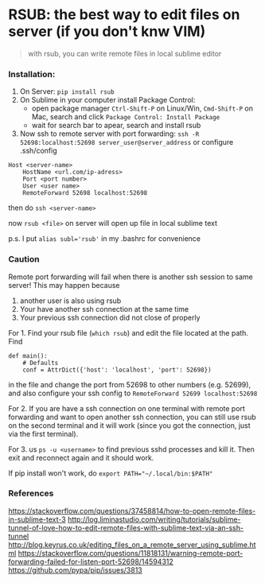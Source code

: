 # RSUB: the best way to edit files on server (if you don't knw VIM)

> with rsub, you can write remote files in local sublime editor

### Installation:
1) On Server: `pip install rsub`
2) On Sublime in your computer install Package Control:
    * open package manager `Ctrl-Shift-P` on Linux/Win, `Cmd-Shift-P` on Mac, search and click `Package Control: Install Package`
    * wait for search bar to apear, search and install rsub
3) Now ssh to remote server with port forwarding:
```ssh -R 52698:localhost:52698 server_user@server_address```
or configure .ssh/config 
```
Host <server-name>
    HostName <url.com/ip-adress>
    Port <port number>
    User <user name>
    RemoteForward 52698 localhost:52698
```
then do ```ssh <server-name>```  

now `rsub <file>` on server will open up file in local sublime text

p.s. I put `alias subl='rsub'` in my .bashrc for convenience

### Caution

Remote port forwarding will fail when there is another ssh session to same server! This may happen because 
1. another user is also using rsub
2. Your have another ssh connection at the same time
3. Your previous ssh connection did not close of properly

For 1. Find your rsub file (`which rsub`) and edit the file located at the path. Find 
```
def main():
    # Defaults
    conf = AttrDict({'host': 'localhost', 'port': 52698})
```
in the file and change the port from 52698 to other numbers (e.g. 52699), and also configure your ssh config to `RemoteForward 52699 localhost:52698`

For 2.
If you are have a ssh connection on one terminal with remote port forwarding and want to open another ssh connection, you can still use rsub on the second terminal and it will work (since you got the connection, just via the first terminal).

For 3. 
us `ps -u <username>` to find previous sshd processes and kill it. Then exit and reconnect again and it should work.

If pip install won't work, do ```export PATH="~/.local/bin:$PATH"```

### References

https://stackoverflow.com/questions/37458814/how-to-open-remote-files-in-sublime-text-3
http://log.liminastudio.com/writing/tutorials/sublime-tunnel-of-love-how-to-edit-remote-files-with-sublime-text-via-an-ssh-tunnel  
http://blog.keyrus.co.uk/editing_files_on_a_remote_server_using_sublime.html
https://stackoverflow.com/questions/11818131/warning-remote-port-forwarding-failed-for-listen-port-52698/14594312  
https://github.com/pypa/pip/issues/3813  


<!-- ## future topic ?
remove pop up?
https://forum.sublimetext.com/t/solved-disable-update-available-pop-up/1381
```
{
    "font_size": 9,
    "update_check": false,
    "ignored_packages":
    [
        "Vintage"
    ],
    "tab_size":4,
    "translate_tabs_to_spaces": true
}
```

https://gist.github.com/egel/b7beba6f962110596660 -->